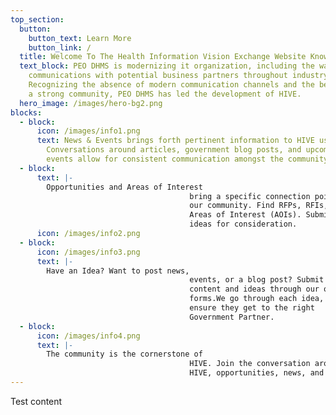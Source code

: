 ```yaml
---
top_section:
  button:
    button_text: Learn More
    button_link: /
  title: Welcome To The Health Information Vision Exchange Website Known As HIVE.
  text_block: PEO DHMS is modernizing it organization, including the way it
    communications with potential business partners throughout industry.
    Recognizing the absence of modern communication channels and the benefits of
    a strong community, PEO DHMS has led the development of HIVE.
  hero_image: /images/hero-bg2.png
blocks:
  - block:
      icon: /images/info1.png
      text: News & Events brings forth pertinent information to HIVE users.
        Conversations around articles, government blog posts, and upcoming
        events allow for consistent communication amongst the community.
  - block:
      text: |-
        Opportunities and Areas of Interest
                                        bring a specific connection point for
                                        our community. Find RFPs, RFIs, and
                                        Areas of Interest (AOIs). Submit your
                                        ideas for consideration.
      icon: /images/info2.png
  - block:
      icon: /images/info3.png
      text: |-
        Have an Idea? Want to post news,
                                        events, or a blog post? Submit your
                                        content and ideas through our online
                                        forms.We go through each idea, and
                                        ensure they get to the right
                                        Government Partner.
  - block:
      icon: /images/info4.png
      text: |-
        The community is the cornerstone of
                                        HIVE. Join the conversation around
                                        HIVE, opportunities, news, and events.
---
```

Test content